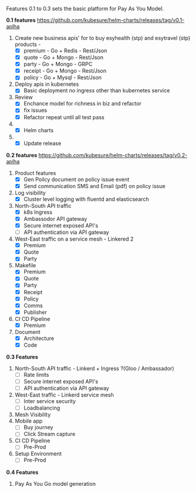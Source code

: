 Features 0.1 to 0.3 sets the basic platform for Pay As You Model.

**0.1 features** https://github.com/kubesure/helm-charts/releases/tag/v0.1-aplha

1. Create new business apis' for to buy esyhealth (stp) and esytravel (stp) products - 
   - [x] premium - Go + Redis - Rest/Json
   - [x] quote - Go + Mongo  - Rest/Json
   - [x] party - Go + Mongo - GRPC  
   - [x] receipt - Go + Mongo - Rest/Json
   - [x] policy - Go + Mysql - Rest/Json
2. Deploy apis in kubernetes 
   - [x] Basic deployment no ingress other than kubernetes service
3. Review 
   - [x] Enchance model for richness in biz and refactor
   - [x] fix issues 
   - [x] Refactor repeat until all test pass 
5. - [x] Helm charts
7. - [x] Update release

**0.2 features** https://github.com/kubesure/helm-charts/releases/tag/v0.2-aplha

1. Product features
   - [X] Gen Poilcy document on policy issue event
   - [X] Send communication SMS and Email (pdf) on policy issue 
2. Log visibility
   - [X] Cluster level logging with fluentd and elasticsearch 
4. North-South API traffic 
   - [X] k8s Ingress
   - [X] Ambassodor API gateway
   - [X] Secure internet exposed API's
   - [ ] API authentication via API gateway
5. West-East traffic on a service mesh - Linkered 2
   - [X] Premium 
   - [X] Quote
   - [X] Party
6. Makefile  
   - [X] Premium 
   - [X] Quote
   - [x] Party
   - [x] Receipt
   - [x] Policy
   - [X] Comms
   - [X] Publisher 
8. CI CD Pipeline 
   - [X] Premium
7. Document 
   - [X] Architecture 
   - [X] Code

**0.3 Features** 

1. North-South API traffic - Linkerd + Ingress ?(Gloo / Ambassador)
   - [ ] Rate limits 
   - [ ] Secure internet exposed API's
   - [ ] API authentication via API gateway
2. West-East traffic - Linkerd service mesh
   - [ ] Inter service security 
   - [ ] Loadbalancing 
3. Mesh Visibility   
4. Mobile app 
   - [ ] Buy journey 
   - [ ] Click Stream capture
5. CI CD Pipeline 
   - [ ] Pre-Prod 
6. Setup Environment
   - [ ] Pre-Prod 
   
**0.4 Features**

1. Pay As You Go model generation
